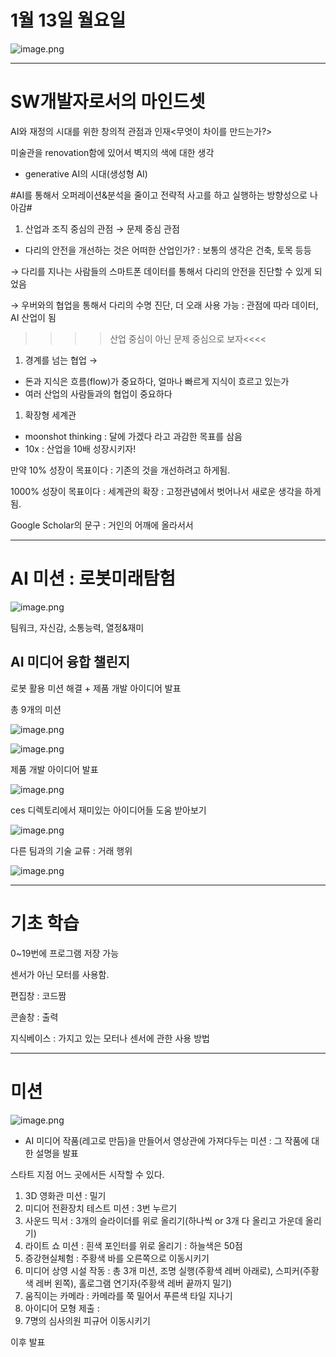 # 1월 13일 월요일

![image.png](C:\DEV\startcamp\TIL\image\image.png)

---

# SW개발자로서의 마인드셋

AI와 재정의 시대를 위한 창의적 관점과 인재<무엇이 차이를 만드는가?>

미술관을 renovation함에 있어서 벽지의 색에 대한 생각

- generative AI의 시대(생성형 AI)

#AI를 통해서 오퍼레이션&분석을 줄이고 전략적 사고를 하고 실행하는 방향성으로 나아감#

1. 산업과 조직 중심의 관점 → 문제 중심 관점
- 다리의 안전을 개선하는 것은 어떠한 산업인가? : 보통의 생각은 건축, 토목 등등

→ 다리를 지나는 사람들의 스마트폰 데이터를 통해서 다리의 안전을 진단할 수 있게 되었음

→ 우버와의 협업을 통해서 다리의 수명 진단, 더 오래 사용 가능 : 관점에 따라 데이터, AI 산업이 됨

>>>>산업 중심이 아닌 문제 중심으로 보자<<<<

1. 경계를 넘는 협업 → 
- 돈과 지식은 흐름(flow)가 중요하다, 얼마나 빠르게 지식이 흐르고 있는가
- 여러 산업의 사람들과의 협업이 중요하다

1. 확장형 세계관
- moonshot thinking : 달에 가겠다 라고 과감한 목표를 삼음
- 10x : 산업을 10배 성장시키자!

만약 10% 성장이 목표이다 : 기존의 것을 개선하려고 하게됨.

1000% 성장이 목표이다 : 세계관의 확장 : 고정관념에서 벗어나서 새로운 생각을 하게 됨. 

Google Scholar의 문구 : 거인의 어깨에 올라서서 

---

# AI 미션 : 로봇미래탐험

![image.png](C:\DEV\startcamp\TIL\image\image%201.png)

팀워크, 자신감, 소통능력, 열정&재미

## AI 미디어 융합 챌린지

로봇 활용 미션 해결 + 제품 개발 아이디어 발표

총 9개의 미션

![image.png](C:\DEV\startcamp\TIL\image\image%202.png)

![image.png](C:\DEV\startcamp\TIL\image\image%203.png)

제품 개발 아이디어 발표

![image.png](C:\DEV\startcamp\TIL\image\image%204.png)

ces 디렉토리에서 재미있는 아이디어들 도움 받아보기

![image.png](C:\DEV\startcamp\TIL\image\image%205.png)

다른 팀과의 기술 교류 : 거래 행위

![image.png](C:\DEV\startcamp\TIL\image\image%206.png)

---

# 기초 학습

0~19번에 프로그램 저장 가능

센서가 아닌 모터를 사용함.

편집창 : 코드짬

콘솔창 : 출력

지식베이스 : 가지고 있는 모터나 센서에 관한 사용 방법

---

# 미션

![image.png](C:\DEV\startcamp\TIL\image\image%203.png)

- AI 미디어 작품(레고로 만듬)을 만들어서 영상관에 가져다두는 미션 : 그 작품에 대한 설명을 발표

스타트 지점 어느 곳에서든 시작할 수 있다.

1. 3D 영화관 미션 : 밀기
2. 미디어 전환장치 테스트 미션  : 3번 누르기
3. 사운드 믹서 : 3개의 슬라이더를 위로 올리기(하나씩 or 3개 다 올리고 가운데 올리기)
4. 라이트 쇼 미션 : 흰색 포인터를 위로 올리기 : 하늘색은 50점
5. 증강현실체험 : 주황색 바를 오른쪽으로 이동시키기
6. 미디어 상영 시설 작동 : 총 3개 미션, 조명 실행(주황색 레버 아래로), 스피커(주황색 레버 왼쪽), 홀로그램 연기자(주황색 레버 끝까지 밀기)
7. 움직이는 카메라 : 카메라를 쭉 밀어서 푸른색 타일 지나기
8. 아이디어 모형 제출 : 
9. 7명의 심사의원 피규어 이동시키기

이후 발표